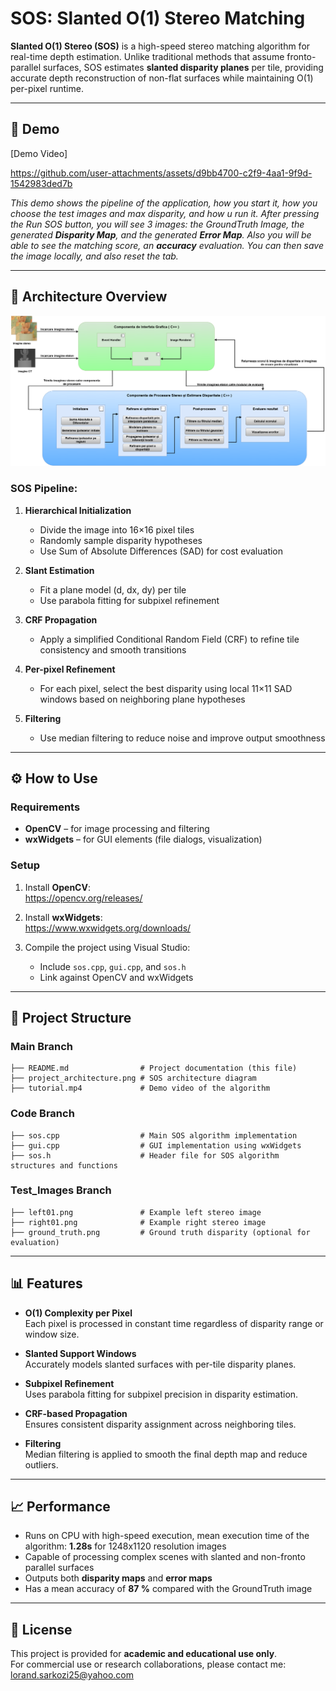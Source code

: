 
# SOS: Slanted O(1) Stereo Matching

**Slanted O(1) Stereo (SOS)** is a high-speed stereo matching algorithm for real-time depth estimation. Unlike traditional methods that assume fronto-parallel surfaces, SOS estimates **slanted disparity planes** per tile, providing accurate depth reconstruction of non-flat surfaces while maintaining O(1) per-pixel runtime.

---

## 🎥 Demo

[Demo Video]

https://github.com/user-attachments/assets/d9bb4700-c2f9-4aa1-9f9d-1542983ded7b


_This demo shows the pipeline of the application, how you start it, how you choose the test images and max disparity, and how u run it. After pressing the Run SOS button, you will see 3 images: the GroundTruth Image, the generated **Disparity Map**, and the generated **Error Map**. Also you will be able to see the matching score, an **accuracy** evaluation. You can then save the image locally, and also reset the tab._

---

## 🧰 Architecture Overview

![Architecture](project_architecture.png)

### SOS Pipeline:

1. **Hierarchical Initialization**  
   - Divide the image into 16×16 pixel tiles  
   - Randomly sample disparity hypotheses  
   - Use Sum of Absolute Differences (SAD) for cost evaluation  

2. **Slant Estimation**  
   - Fit a plane model (d, dx, dy) per tile  
   - Use parabola fitting for subpixel refinement  

3. **CRF Propagation**  
   - Apply a simplified Conditional Random Field (CRF) to refine tile consistency and smooth transitions  

4. **Per-pixel Refinement**  
   - For each pixel, select the best disparity using local 11×11 SAD windows based on neighboring plane hypotheses  

5. **Filtering**  
   - Use median filtering to reduce noise and improve output smoothness  

---

## ⚙️ How to Use

### Requirements

- **OpenCV** – for image processing and filtering  
- **wxWidgets** – for GUI elements (file dialogs, visualization)

### Setup

1. Install **OpenCV**:  
   https://opencv.org/releases/

2. Install **wxWidgets**:  
   https://www.wxwidgets.org/downloads/

3. Compile the project using Visual Studio:  
   - Include `sos.cpp`, `gui.cpp`, and `sos.h`  
   - Link against OpenCV and wxWidgets  

---

## 📂 Project Structure

### Main Branch

```
├── README.md                # Project documentation (this file)
├── project_architecture.png # SOS architecture diagram
├── tutorial.mp4             # Demo video of the algorithm
```

### Code Branch

```
├── sos.cpp                  # Main SOS algorithm implementation
├── gui.cpp                  # GUI implementation using wxWidgets
├── sos.h                    # Header file for SOS algorithm structures and functions
```

### Test_Images Branch

```
├── left01.png               # Example left stereo image
├── right01.png              # Example right stereo image
├── ground_truth.png         # Ground truth disparity (optional for evaluation)
```

---

## 📊 Features

- **O(1) Complexity per Pixel**  
   Each pixel is processed in constant time regardless of disparity range or window size.

- **Slanted Support Windows**  
   Accurately models slanted surfaces with per-tile disparity planes.

- **Subpixel Refinement**  
   Uses parabola fitting for subpixel precision in disparity estimation.

- **CRF-based Propagation**  
   Ensures consistent disparity assignment across neighboring tiles.

- **Filtering**  
   Median filtering is applied to smooth the final depth map and reduce outliers.

---

## 📈 Performance

- Runs on CPU with high-speed execution, mean execution time of the algorithm: **1.28s** for 1248x1120 resolution images  
- Capable of processing complex scenes with slanted and non-fronto parallel surfaces  
- Outputs both **disparity maps** and **error maps**
- Has a mean accuracy of **87 %** compared with the GroundTruth image

---

## 📜 License

This project is provided for **academic and educational use only**.  
For commercial use or research collaborations, please contact me: lorand.sarkozi25@yahoo.com
